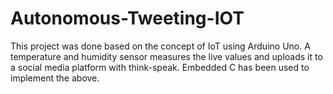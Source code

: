# Autonomous-Tweeting-IOT
This project was done based on the concept of IoT using Arduino Uno. A temperature and humidity sensor measures the live values and uploads it to a social media platform with think-speak. Embedded C has been used to implement the above.
